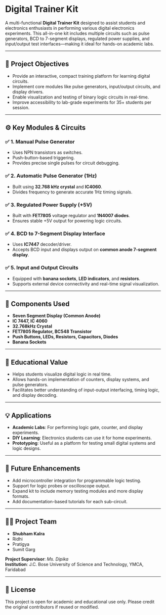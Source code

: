 # Digital Trainer Kit

A multi-functional **Digital Trainer Kit** designed to assist students and electronics enthusiasts in performing various digital electronics experiments. This all-in-one kit includes multiple circuits such as pulse generators, BCD to 7-segment displays, regulated power supplies, and input/output test interfaces—making it ideal for hands-on academic labs.

---

## 🎯 Project Objectives
- Provide an interactive, compact training platform for learning digital circuits.
- Implement core modules like pulse generators, input/output circuits, and display drivers.
- Enable visualization and testing of binary logic circuits in real-time.
- Improve accessibility to lab-grade experiments for 35+ students per session.

---

## ⚙️ Key Modules & Circuits
### ✅ 1. Manual Pulse Generator
- Uses NPN transistors as switches.
- Push-button-based triggering.
- Provides precise single pulses for circuit debugging.

### ✅ 2. Automatic Pulse Generator (1Hz)
- Built using **32.768 kHz crystal** and **IC4060**.
- Divides frequency to generate accurate 1Hz timing signals.

### ✅ 3. Regulated Power Supply (+5V)
- Built with **FET7805** voltage regulator and **1N4007 diodes**.
- Ensures stable +5V output for powering logic circuits.

### ✅ 4. BCD to 7-Segment Display Interface
- Uses **IC7447** decoder/driver.
- Accepts BCD input and displays output on **common anode 7-segment display**.

### ✅ 5. Input and Output Circuits
- Equipped with **banana sockets**, **LED indicators**, and **resistors**.
- Supports external device connectivity and real-time signal visualization.

---

## 🧰 Components Used
- **Seven Segment Display (Common Anode)**
- **IC 7447, IC 4060**
- **32.768kHz Crystal**
- **FET7805 Regulator, BC548 Transistor**
- **Push Buttons, LEDs, Resistors, Capacitors, Diodes**
- **Banana Sockets**

---

## 📌 Educational Value
- Helps students visualize digital logic in real time.
- Allows hands-on implementation of counters, display systems, and pulse generators.
- Facilitates better understanding of input-output interfacing, timing logic, and display decoding.

---

## 💡 Applications
- **Academic Labs**: For performing logic gate, counter, and display experiments.
- **DIY Learning**: Electronics students can use it for home experiments.
- **Prototyping**: Useful as a platform for testing small digital systems and logic designs.

---

## 🚀 Future Enhancements
- Add microcontroller integration for programmable logic testing.
- Support for logic probes or oscilloscope output.
- Expand kit to include memory testing modules and more display formats.
- Add documentation-based tutorials for each sub-circuit.

---

## 👨‍💻 Project Team
- **Shubham Kalra**  
- Ridhi  
- Pratigya  
- Sumit Garg

**Project Supervisor**: *Ms. Dipika*  
**Institution**: J.C. Bose University of Science and Technology, YMCA, Faridabad

---

## 📄 License
This project is open for academic and educational use only. Please credit the original contributors if reused or modified.

